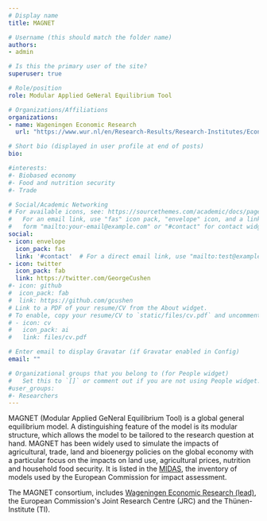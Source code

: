 ```yaml
---
# Display name
title: MAGNET

# Username (this should match the folder name)
authors:
- admin

# Is this the primary user of the site?
superuser: true

# Role/position
role: Modular Applied GeNeral Equilibrium Tool

# Organizations/Affiliations
organizations:
- name: Wageningen Economic Research
  url: "https://www.wur.nl/en/Research-Results/Research-Institutes/Economic-Research.htm"

# Short bio (displayed in user profile at end of posts)
bio:

#interests:
#- Biobased economy
#- Food and nutrition security
#- Trade

# Social/Academic Networking
# For available icons, see: https://sourcethemes.com/academic/docs/page-builder/#icons
#   For an email link, use "fas" icon pack, "envelope" icon, and a link in the
#   form "mailto:your-email@example.com" or "#contact" for contact widget.
social:
- icon: envelope
  icon_pack: fas
  link: '#contact'  # For a direct email link, use "mailto:test@example.org".
- icon: twitter
  icon_pack: fab
  link: https://twitter.com/GeorgeCushen
#- icon: github
#  icon_pack: fab
#  link: https://github.com/gcushen
# Link to a PDF of your resume/CV from the About widget.
# To enable, copy your resume/CV to `static/files/cv.pdf` and uncomment the lines below.
# - icon: cv
#   icon_pack: ai
#   link: files/cv.pdf

# Enter email to display Gravatar (if Gravatar enabled in Config)
email: ""

# Organizational groups that you belong to (for People widget)
#   Set this to `[]` or comment out if you are not using People widget.
#user_groups:
#- Researchers
---
```


MAGNET (Modular Applied GeNeral Equilibrium Tool) is a global general equilibrium model. A distinguishing feature of the model is its modular structure, which allows the model to be tailored to the research question at hand. MAGNET has been widely used to simulate the impacts of agricultural, trade, land and bioenergy policies on the global economy with a particular focus on the impacts on land use, agricultural prices, nutrition and household food security. It is listed in the [MIDAS](https://web.jrc.ec.europa.eu/policy-model-inventory/#factsheet/model/172), the inventory of models used by the European Commission for impact assessment.

The MAGNET consortium, includes [Wageningen Economic Research (lead)](https://www.wur.nl/en/Research-Results/Research-Institutes/Economic-Research.htm), the European Commission's Joint Research Centre (JRC) and the Thünen-Institute (TI).
